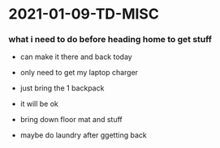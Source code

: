 # 2021-01-09-TD-MISC

### what i need to do before heading home to get stuff

<!--originally written on jot pad thingy-->

- can make it there and back today
- only need to get my laptop charger
- just bring the 1 backpack
- it  will be ok
- bring down floor mat and stuff 

- maybe do laundry after ggetting back